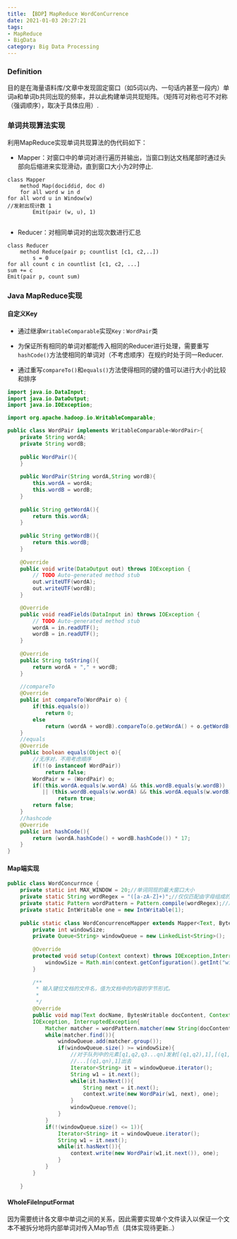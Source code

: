 ```yaml
---
title: 【BDP】MapReduce WordConCurrence
date: 2021-01-03 20:27:21
tags:
- MapReduce
- BigData
category: Big Data Processing
---
```


### Definition

目的是在海量语料库/文章中发现固定窗口（如5词以内、一句话内甚至一段内）单词a和单词b共同出现的频率，并以此构建单词共现矩阵。（矩阵可对称也可不对称（强调顺序），取决于具体应用）.

<!-- more -->

### 单词共现算法实现

利用MapReduce实现单词共现算法的伪代码如下：

- Mapper：对窗口中的单词对进行遍历并输出，当窗口到达文档尾部时通过头部向后缩进来实现滑动，直到窗口大小为2时停止.

```
class Mapper 
    method Map(dociddid, doc d)
    for all word w in d
for all word u in Window(w)
//发射出现计数 1
        Emit(pair (w, u), 1)
 
```

- Reducer：对相同单词对的出现次数进行汇总

```
class Reducer
    method Reduce(pair p; countlist [c1, c2,..])
        s = 0
for all count c in countlist [c1, c2, ...]
sum += c
Emit(pair p, count sum)
```

### Java MapReduce实现

#### 自定义Key

- 通过继承`WritableComparable`实现`Key：WordPair`类

- 为保证所有相同的单词对都能传入相同的Reducer进行处理，需要重写`hashCode()`方法使相同的单词对（不考虑顺序）在规约时处于同一Reducer. 

- 通过重写`compareTo()`和`equals()`方法使得相同的键的值可以进行大小的比较和排序

```java
import java.io.DataInput;
import java.io.DataOutput;
import java.io.IOException;

import org.apache.hadoop.io.WritableComparable;

public class WordPair implements WritableComparable<WordPair>{
	private String wordA;
	private String wordB;
	
	public WordPair(){		
	}
	
	public WordPair(String wordA,String wordB){
		this.wordA = wordA;
		this.wordB = wordB;
	}
	
	public String getWordA(){
		return this.wordA;
	}
	
	public String getWordB(){
		return this.wordB;
	}
    
    @Override
	public void write(DataOutput out) throws IOException {
		// TODO Auto-generated method stub
		out.writeUTF(wordA);
		out.writeUTF(wordB);
	}

	@Override
	public void readFields(DataInput in) throws IOException {
		// TODO Auto-generated method stub
		wordA = in.readUTF();
		wordB = in.readUTF();
	}
	
	@Override
	public String toString(){
		return wordA + "," + wordB;
	}
    
    //compareTo
	@Override
	public int compareTo(WordPair o) {
		if(this.equals(o))
			return 0;
		else
			return (wordA + wordB).compareTo(o.getWordA() + o.getWordB());
	}
    //equals 
    @Override
	public boolean equals(Object o){
		//无序对，不用考虑顺序
		if(!(o instanceof WordPair))
			return false;
		WordPair w = (WordPair) o;
		if((this.wordA.equals(w.wordA) && this.wordB.equals(w.wordB))
           || (this.wordB.equals(w.wordA) && this.wordA.equals(w.wordB)))
				return true;
		return false;
	}
    //hashcode
    @Override 
	public int hashCode(){
		return (wordA.hashCode() + wordB.hashCode()) * 17;
	}	
}
```

#### Map端实现

```java
public class WordConcurrnce {
	private static int MAX_WINDOW = 20;//单词同现的最大窗口大小
	private static String wordRegex = "([a-zA-Z]+)";//仅仅匹配由字母组成的简单英文单词
	private static Pattern wordPattern = Pattern.compile(wordRegex);//用于识别英语单词(带连字符-)
	private static IntWritable one = new IntWritable(1);
	
	public static class WordConcurrenceMapper extends Mapper<Text, BytesWritable, WordPair, IntWritable>{
		private int windowSize;
		private Queue<String> windowQueue = new LinkedList<String>(); 
		
		@Override
		protected void setup(Context context) throws IOException,InterruptedException{
			windowSize = Math.min(context.getConfiguration().getInt("window", 2) , MAX_WINDOW);
		}
		
		/**
		 * 输入键位文档的文件名，值为文档中的内容的字节形式。
		 * 
		 */
		@Override
		public void map(Text docName, BytesWritable docContent, Context context)throws 
		IOException, InterruptedException{
			Matcher matcher = wordPattern.matcher(new String(docContent.getBytes(),"UTF-8"));
			while(matcher.find()){
				windowQueue.add(matcher.group());
				if(windowQueue.size() >= windowSize){
					//对于队列中的元素[q1,q2,q3...qn]发射[(q1,q2),1],[(q1,q3),1],
					//...[(q1,qn),1]出去
					Iterator<String> it = windowQueue.iterator();
					String w1 = it.next();
					while(it.hasNext()){
						String next = it.next();
						context.write(new WordPair(w1, next), one);
					}
					windowQueue.remove();
				}
			}
			if(!(windowQueue.size() <= 1)){
				Iterator<String> it = windowQueue.iterator();
				String w1 = it.next();
				while(it.hasNext()){
					context.write(new WordPair(w1,it.next()), one);
				}
			}
		}
		
	}
```

#### WholeFileInputFormat

因为需要统计各文章中单词之间的关系，因此需要实现单个文件读入以保证一个文本不被拆分地将内部单词对传入Map节点（具体实现待更新..）



